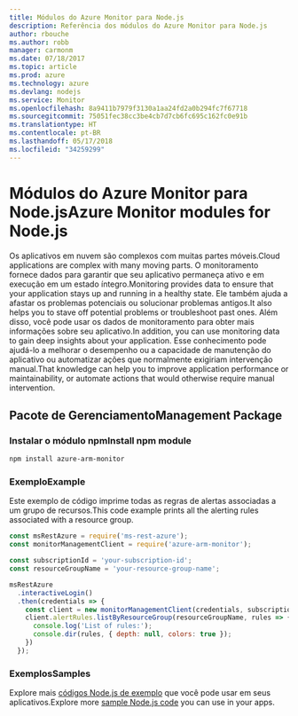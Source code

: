 ```yaml
---
title: Módulos do Azure Monitor para Node.js
description: Referência dos módulos do Azure Monitor para Node.js
author: rbouche
ms.author: robb
manager: carmonm
ms.date: 07/18/2017
ms.topic: article
ms.prod: azure
ms.technology: azure
ms.devlang: nodejs
ms.service: Monitor
ms.openlocfilehash: 8a9411b7979f3130a1aa24fd2a0b294fc7f67718
ms.sourcegitcommit: 75051fec38cc3be4cb7d7cb6fc695c162fc0e91b
ms.translationtype: HT
ms.contentlocale: pt-BR
ms.lasthandoff: 05/17/2018
ms.locfileid: "34259299"
---
```

# <a name="azure-monitor-modules-for-nodejs"></a><span data-ttu-id="801b3-103">Módulos do Azure Monitor para Node.js</span><span class="sxs-lookup"><span data-stu-id="801b3-103">Azure Monitor modules for Node.js</span></span>

<span data-ttu-id="801b3-104">Os aplicativos em nuvem são complexos com muitas partes móveis.</span><span class="sxs-lookup"><span data-stu-id="801b3-104">Cloud applications are complex with many moving parts.</span></span> <span data-ttu-id="801b3-105">O monitoramento fornece dados para garantir que seu aplicativo permaneça ativo e em execução em um estado íntegro.</span><span class="sxs-lookup"><span data-stu-id="801b3-105">Monitoring provides data to ensure that your application stays up and running in a healthy state.</span></span> <span data-ttu-id="801b3-106">Ele também ajuda a afastar os problemas potenciais ou solucionar problemas antigos.</span><span class="sxs-lookup"><span data-stu-id="801b3-106">It also helps you to stave off potential problems or troubleshoot past ones.</span></span> <span data-ttu-id="801b3-107">Além disso, você pode usar os dados de monitoramento para obter mais informações sobre seu aplicativo.</span><span class="sxs-lookup"><span data-stu-id="801b3-107">In addition, you can use monitoring data to gain deep insights about your application.</span></span> <span data-ttu-id="801b3-108">Esse conhecimento pode ajudá-lo a melhorar o desempenho ou a capacidade de manutenção do aplicativo ou automatizar ações que normalmente exigiriam intervenção manual.</span><span class="sxs-lookup"><span data-stu-id="801b3-108">That knowledge can help you to improve application performance or maintainability, or automate actions that would otherwise require manual intervention.</span></span>

## <a name="management-package"></a><span data-ttu-id="801b3-109">Pacote de Gerenciamento</span><span class="sxs-lookup"><span data-stu-id="801b3-109">Management Package</span></span>

### <a name="install-npm-module"></a><span data-ttu-id="801b3-110">Instalar o módulo npm</span><span class="sxs-lookup"><span data-stu-id="801b3-110">Install npm module</span></span>

```bash
npm install azure-arm-monitor
```

### <a name="example"></a><span data-ttu-id="801b3-111">Exemplo</span><span class="sxs-lookup"><span data-stu-id="801b3-111">Example</span></span>

<span data-ttu-id="801b3-112">Este exemplo de código imprime todas as regras de alertas associadas a um grupo de recursos.</span><span class="sxs-lookup"><span data-stu-id="801b3-112">This code example prints all the alerting rules associated with a resource group.</span></span>

```javascript
const msRestAzure = require('ms-rest-azure');
const monitorManagementClient = require('azure-arm-monitor');

const subscriptionId = 'your-subscription-id';
const resourceGroupName = 'your-resource-group-name';

msRestAzure
  .interactiveLogin()
  .then(credentials => {
    const client = new monitorManagementClient(credentials, subscriptionId);
    client.alertRules.listByResourceGroup(resourceGroupName, rules => {
      console.log('List of rules:');
      console.dir(rules, { depth: null, colors: true });
    })
  });

```

### <a name="samples"></a><span data-ttu-id="801b3-113">Exemplos</span><span class="sxs-lookup"><span data-stu-id="801b3-113">Samples</span></span>

<span data-ttu-id="801b3-114">Explore mais [códigos Node.js de exemplo](https://azure.microsoft.com/resources/samples/?platform=nodejs) que você pode usar em seus aplicativos.</span><span class="sxs-lookup"><span data-stu-id="801b3-114">Explore more [sample Node.js code](https://azure.microsoft.com/resources/samples/?platform=nodejs) you can use in your apps.</span></span>

